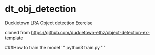 # dt_obj_detection
Duckietown LRA Object detection Exercise

cloned from https://github.com/duckietown-ethz/object-detection-ex-template

###How to train the model
'''
python3 train.py
'''
